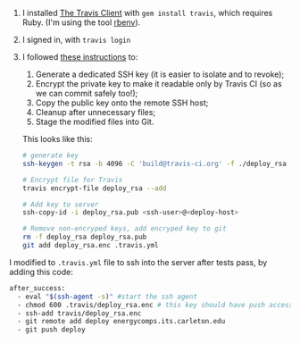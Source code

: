 1. I installed [The Travis Client](https://github.com/travis-ci/travis.rb#readme) with `gem install travis`, which requires Ruby.
(I'm using the tool [rbenv](https://github.com/rbenv/rbenv)).

2. I signed in, with `travis login`

3. I followed [these instructions](https://oncletom.io/2016/travis-ssh-deploy/) to:
    
    1. Generate a dedicated SSH key (it is easier to isolate and to revoke);
    2. Encrypt the private key to make it readable only by Travis CI (so as we can commit safely too!);
    3. Copy the public key onto the remote SSH host;
    4. Cleanup after unnecessary files;
    5. Stage the modified files into Git.
   
    This looks like this:
    
    ```bash
    # generate key
    ssh-keygen -t rsa -b 4096 -C 'build@travis-ci.org' -f ./deploy_rsa
 
    # Encrypt file for Travis
    travis encrypt-file deploy_rsa --add
 
    # Add key to server
    ssh-copy-id -i deploy_rsa.pub <ssh-user>@<deploy-host>
    
    # Remove non-encryped keys, add encryped key to git
    rm -f deploy_rsa deploy_rsa.pub
    git add deploy_rsa.enc .travis.yml
    ```

I modified to `.travis.yml` file to ssh into the server after tests pass, by adding this code:

```bash
after_success:
  - eval "$(ssh-agent -s)" #start the ssh agent
  - chmod 600 .travis/deploy_rsa.enc # this key should have push access
  - ssh-add travis/deploy_rsa.enc
  - git remote add deploy energycomps.its.carleton.edu
  - git push deploy
```